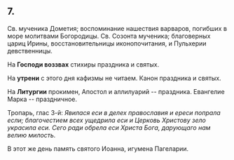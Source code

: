 
## 7.

Св. мученика Дометия; воспоминание нашествия варваров, погибших в море молитвами Богородицы. Св. Созонта мученика; 
благоверных цариц Ирины, восстановительницы иконопочитания, и Пульхерии девственницы.

На **Господи воззвах** стихиры праздника и святых.

На **утрени** с этого дня кафизмы не читаем. Канон праздника и святых.

На **Литургии** прокимен, Апостол и аллилуарий -- праздника. Евангелие Марка -- праздничное.

Тропарь, глас 3-й: *Явилася еси в делех православия и ереси попрала если; благочестием всех ущедрила еси и 
Церковь Христову зело украсила еси. Сего ради обрела еси Христа Бога, дарующаго нам велию милость.*

В этот же день память святого Иоанна, игумена Пагеларии.
